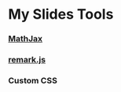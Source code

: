 # My Slides Tools

### [MathJax](https://www.mathjax.org)

### [remark.js](https://github.com/gnab/remark)

### Custom CSS
